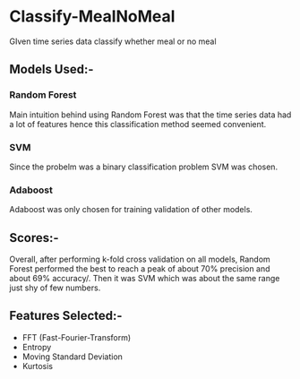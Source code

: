 # Classify-MealNoMeal
 GIven time series data classify whether meal or no meal
 
 ## Models Used:-
 
 ### Random Forest
  Main intuition behind using Random Forest was that the time series data had a lot of features hence this classification method seemed convenient.
     
 ### SVM
   Since the probelm was a binary classification problem SVM was chosen. 
 
 ### Adaboost
   Adaboost was only chosen for training validation of other models.
     
 ## Scores:-
   Overall, after performing k-fold cross validation on all models, Random Forest performed the best to reach a peak of about 70% precision and about 69% accuracy/. Then it was SVM which was about the same range just shy of few numbers. 
     
## Features Selected:-
 * FFT (Fast-Fourier-Transform)
 * Entropy
 * Moving Standard Deviation
 * Kurtosis
 
 
